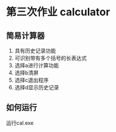 # 第三次作业 calculator
## 简易计算器
1. 具有历史记录功能
2. 可识别带有多个括号的长表达式
3. 选择a进行计算功能
4. 选择b清屏
5. 选择c退出程序
6. 选择d显示历史记录
## 如何运行
运行cal.exe